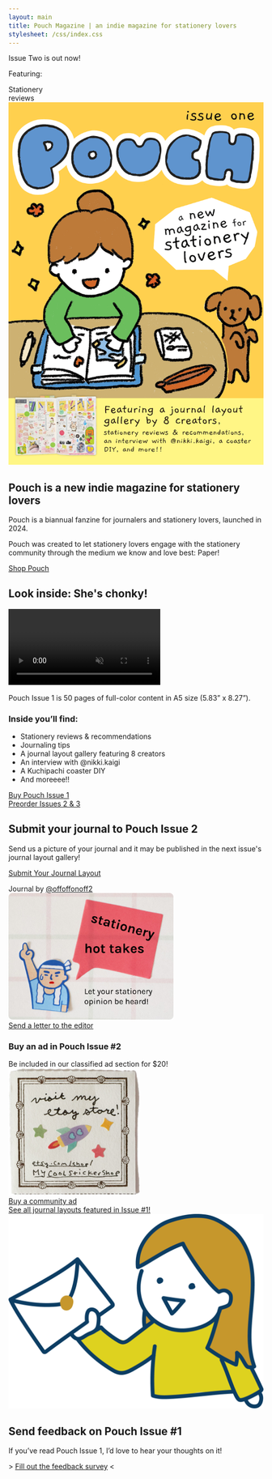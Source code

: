 ```yaml
---
layout: main
title: Pouch Magazine | an indie magazine for stationery lovers
stylesheet: /css/index.css
---
```


<div class="issue2-scene hero">
  <div class="wall">
    <div class="main-scene">
      <div class="prof-bunny-box">
        <div class="prof-dialogue"></div>
        <div class="prof-bunny"></div>
      </div>
      <div class="pouch-out-now">
        <div class="pouch-scene-title"></div>
        <div class="pouch-scene-subtitle">
          Issue Two is out now! 
        </div>
        <div class="pouch-scene-rope"></div>
      </div>
      <div class="shop">
        <!-- <div class="shop-door-open"></div> -->
        <div class="shop-door-closed"></div>
      </div>
    </div>
  </div>
  <div class="floor">
    <div class="floor-scene">
      <div class="bunny-sit"></div>
      <div class="floor-featuring">
        <p>Featuring:</p>
        <div class="feature-table">
          <div class="feature-item">
            <div class="feature-icon">
              <div class="feature-icon-image stationery-reviews"></div>
            </div>
            <div class="feature-caption">Stationery<br>reviews</div>
          </div>
        </div>
      </div>
      <div class="bunny-stand"></div>
    </div>
  </div>
</div>

<div class="intro">

  <div class="mag">
    <img src="/images/cover.png" class="shadowed">
  </div>

  <div class="desc">
    <h2>Pouch is a new indie magazine for stationery lovers</h2>
    <p>Pouch is a biannual fanzine for journalers and stationery lovers, launched in 2024.
    <p>Pouch was created to let stationery lovers engage with the stationery community through the medium we know and love best: Paper!
    <p><a href="https://shop.pouchmagazine.com" class="button">Shop Pouch</a>
  </div>
</div>

<div class="washi-top">
  <div class="container">
    <h2><span>Look inside: She's chonky!</span></h2>
    <video autoplay controls disablepictureinpicture loop muted playsinline preload=auto>
      <source src="/images/flipthrough.mp4" type="video/mp4" />
    </video>
    <div class="look-inside">
      <p>Pouch Issue 1 is 50 pages of full-color content in A5 size (5.83” x 8.27”).
      <h3>Inside you’ll find:</h3>
      <ul>
        <li>Stationery reviews & recommendations
        <li>Journaling tips
        <li>A journal layout gallery featuring 8 creators
        <li>An interview with @nikki.kaigi
        <li>A Kuchipachi coaster DIY
        <li>And moreeee!!
    </div>
  </div>
</div>

<div class="halfpage-rounded">
  <div class="buy-pouch-issue-1">
    <div class="header-image"></div>
    <div class="button-banner">
      <a href="https://shop.pouchmagazine.com/b/DFxGZ" class="button">Buy Pouch Issue 1</a>
    </div>
  </div>
  <div class="buy-2025-subscription">
    <div class="header-image"></div>
    <div class="button-banner">
      <a href="https://shop.pouchmagazine.com/b/preorder-pouch-2-and-3" class="button">Preorder Issues 2 &amp; 3</a>
    </div>
  </div>
</div>

<div class="be-part-of-gallery" id="submit">
  <div class="description">
    <h2>Submit your journal to Pouch Issue 2</h2>
    <p>Send us a picture of your journal and it may be published in the next issue's journal layout gallery!</p>
    <p class="button-banner"><a href="/submit-journal-layout" class="button">Submit Your Journal Layout</a></p>
  </div>
  <div class="header-image"></div>
  <div class="credit">Journal by <a href="https://www.instagram.com/offoffonoff2/" target="_blank">@offoffonoff2</a></div>
</div>

<div class="halfpage-rounded">
  <div class="submit-hot-take">
    <div class="header-image">
      <img src="/images/hottakes.png" height="250" />
    </div>
    <div class="button-banner">
      <a href="/send-hot-take" class="button">Send a letter to the editor</a>
    </div>
  </div>
  <div class="buy-classified-ad">
    <div class="header-image">
      <div class="ad-copy">
        <h3>Buy an ad in Pouch Issue #2</h3>
        <div>Be included in our classified ad section for $20!</div>
      </div>
      <div class="add-image">
        <img src="/images/classified-ads.png" width="260" height="251" />
      </div>
    </div>
    <div class="button-banner">
      <a href="/classifieds" class="button">Buy a community ad</a>
    </div>
  </div>
</div>

<div class="gallery-link">
  <a class="layout-gallery-link" href="/pouch-01/layout-gallery">
    <div class="callout">
      See all journal layouts featured in Issue #1!
    </div>
  </a>
</div>

<div class="feedback">
  <a href="https://vrk2.link/APELyW" target="_blank"><img src="/images/pouch-feedback-graphic.png"></a>
  <div class="feedback-text">
    <h2>Send feedback on Pouch Issue #1</h2>
    <p>If you’ve read Pouch Issue 1, I’d love to hear your thoughts on it!
    <p>&gt; <a href="https://vrk2.link/APELyW" target="_blank">Fill out the feedback survey</a> &lt;
  </div>
</div>